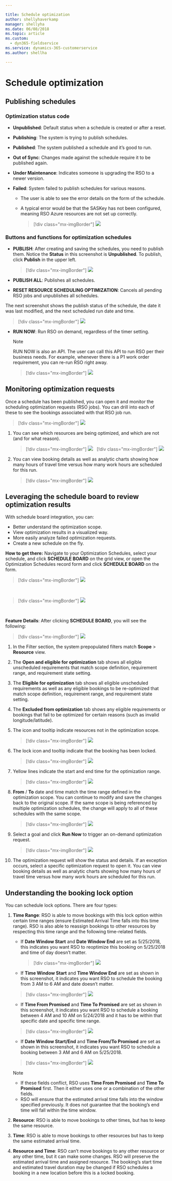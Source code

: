 ```yaml
---

title: Schedule optimization
author: shellyhaverkamp
manager: shellyha
ms.date: 06/08/2018
ms.topic: article
ms.custom:
  - dyn365-fieldservice
ms.service: dynamics-365-customerservice
ms.author: shellha

---
```


Schedule optimization
=====================

Publishing schedules
--------------------

### Optimization status code 

- **Unpublished**: Default status when a schedule is created or after a reset.

- **Publishing**: The system is trying to publish schedules.

- **Published**: The system published a schedule and it’s good to run.

- **Out of Sync**: Changes made against the schedule require it to be
    published again.

- **Under Maintenance**: Indicates someone is upgrading the RSO to a newer
    version.

- **Failed**: System failed to publish schedules for various reasons.

    - The user is able to see the error details on the form of the schedule.

    - A typical error would be that the SASKey has not been configured,
        meaning RSO Azure resources are not set up correctly.

      > [!div class="mx-imgBorder"]
      > ![](media/6e42a1e32814b0bb5fd4e39134c5b5a1.png)

### Buttons and functions for optimization schedules 

- **PUBLISH**: After creating and saving the schedules, you need to publish
    them. Notice the **Status** in this screenshot is **Unpublished**. To
    publish, click **Publish** in the upper left.

    > [!div class="mx-imgBorder"]
    > ![](media/bbe38ac8b3f58d5e4efa2ba02569aedd.png)

- **PUBLISH ALL**: Publishes all schedules.

- **RESET RESOURCE SCHEDULING OPTIMIZATION**: Cancels all pending RSO jobs and
    unpublishes all schedules.

The next screenshot shows the publish status of the schedule, the date it was last modified, and the next scheduled run date and time.

> [!div class="mx-imgBorder"]
> ![](media/23236bac372efcec3f509581b6eeb026.png)

- **RUN NOW**: Run RSO on demand, regardless of the timer setting.

  > [!NOTE]
  > RUN NOW is also an API. The user can call this API to run RSO per their business needs. For example, whenever there is a P1 work order requirement, you can re-run RSO right away.

  > [!div class="mx-imgBorder"]
  > ![](media/aca2f6dd56b36554da71ec18db377610.png)

Monitoring optimization requests
--------------------------------

Once a schedule has been published, you can open it and monitor the scheduling optimization requests (RSO jobs). You can drill into each of these to see the bookings associated with that RSO job run.

> [!div class="mx-imgBorder"]
> ![](media/98f6a265bb86b85773c06dcb989447f1.png)

1. You can see which resources are being optimized, and which are not (and for
    what reason).  
    
    > [!div class="mx-imgBorder"]
    > ![](media/6de4990e642d4562abf53d7d7c611ae4.png)
 
    > [!div class="mx-imgBorder"]
    > ![](media/1df29d0660d6ec43db91d6225ebed17a.png)

2. You can view booking details as well as analytic charts showing how many
    hours of travel time versus how many work hours are scheduled for this run.

    > [!div class="mx-imgBorder"]
    > ![](media/90184c1cc8f19a3d3bb9aeea31eed69d.png)

Leveraging the schedule board to review optimization results 
-------------------------------------------------------------

With schedule board integration, you can:

- Better understand the optimization scope.
- View optimization results in a visualized way.
- More easily analyze failed optimization requests.
- Create a new schedule on the fly.

**How to get there:** Navigate to your Optimization Schedules, select your schedule, and click **SCHEDULE BOARD** on the grid view, or open the Optimization Schedules record form and click **SCHEDULE BOARD** on the form.

> [!div class="mx-imgBorder"]
> ![](media/c7f68e46401aff45535576fb1176baf7.png)

</br>

> [!div class="mx-imgBorder"]
> ![](media/0cf8f7f1138f3f06eed053bb175a2412.png)

</br>

**Feature Details**: After clicking **SCHEDULE BOARD**, you will see the
following:

> [!div class="mx-imgBorder"]
> ![](media/103235c890fd2d8b65bf7ab21e067400.png)

1. In the Filter section, the system prepopulated filters match **Scope** \>
    **Resource** view.

2. The **Open and eligible for optimization** tab shows all eligible
    unscheduled requirements that match scope definition, requirement range, and
    requirement state setting.

3. The **Eligible for optimization** tab shows all eligible unscheduled
    requirements as well as any eligible bookings to be re-optimized that match
    scope definition, requirement range, and requirement state setting.

4. The **Excluded from optimization** tab shows any eligible requirements or
    bookings that fail to be optimized for certain reasons (such as invalid
    longitude/latitude).

5. The icon and tooltip indicate resources not in the optimization scope.

    > [!div class="mx-imgBorder"]
    > ![](media/788cb6d9aafe0054cc7f80104b1c9118.png)

6. The lock icon and tooltip indicate that the booking has been locked.

    > [!div class="mx-imgBorder"]
    > ![](media/bc24e45a8cb7c5b1abbe5bcf1dc9582c.png)

7. Yellow lines indicate the start and end time for the optimization range.

    > [!div class="mx-imgBorder"]
    > ![](media/9d7bade5e07d6be6a9de9eb71f0767fb.png)

8. **From** / **To** date and time match the time range defined in the
    optimization scope. You can continue to modify and save the changes back to
    the original scope. If the same scope is being referenced by multiple
    optimization schedules, the change will apply to all of these schedules with
    the same scope.

    > [!div class="mx-imgBorder"]
    > ![](media/bb08f80f5a17873c061505d0f5b805cd.png)

9. Select a goal and click **Run Now** to trigger an on-demand optimization
    request.

    > [!div class="mx-imgBorder"]
    > ![](media/2a968cbadafd96d1881d1e01053b8680.png)

10. The optimization request will show the status and details. If an exception
    occurs, select a specific optimization request to open it. You can view
    booking details as well as analytic charts showing how many hours of travel
    time versus how many work hours are scheduled for this run.

Understanding the booking lock option 
--------------------------------------

You can schedule lock options. There are four types:

1. **Time Range**: RSO is able to move bookings with this lock option within
    certain time ranges (ensure Estimated Arrival Time falls into this time
    range). RSO is also able to reassign bookings to other resources by
    respecting this time range and the following time-related fields.

    - If **Date Window Start** and **Date Window End** are set as 5/25/2018,
        this indicates you want RSO to reoptimize this booking on 5/25/2018 and
        time of day doesn’t matter.

      > [!div class="mx-imgBorder"]
      > ![](media/ff525574bddea8e5b50adbb2e1381267.png)

    - If **Time Window Start** and **Time Window End** are set as shown in this
    screenshot, it indicates you want RSO to schedule the booking from 3 AM to 6
    AM and date doesn’t matter.

    > [!div class="mx-imgBorder"]
    > ![](media/79a74b15392b9d62cdef7c9334e65520.png)

    - If **Time From Promised** and **Time To Promised** are set as shown in this
    screenshot, it indicates you want RSO to schedule a booking between 4 AM and
    10 AM on 5/24/2018 and it has to be within that specific date and specific
    time range.

    > [!div class="mx-imgBorder"]
    > ![](media/15e2c158dedd80554b7eb933d6c57122.png)

    - If **Date Window Start/End** and **Time From/To Promised** are set as shown
    in this screenshot, it indicates you want RSO to schedule a booking between
    3 AM and 6 AM on 5/25/2018.

    > [!div class="mx-imgBorder"]
    > ![](media/1da5485805579d347ce208cdcde0a22c.png)

    > [!NOTE]
    > - If these fields conflict, RSO uses **Time From Promised** and **Time To
    Promised** first. Then it either uses one or a combination of the other
    fields.
    > - RSO will ensure that the estimated arrival time falls into the window
    specified previously. It does not guarantee that the booking’s end time will
    fall within the time window.

2. **Resource**: RSO is able to move bookings to other times, but has to keep
    the same resource.

3. **Time**: RSO is able to move bookings to other resources but has to keep
    the same estimated arrival time.

4. **Resource and Time**: RSO can’t move bookings to any other resource or any
    other time, but it can make some changes. RSO will preserve the estimated
    arrival time and assigned resource. The booking’s start time and estimated
    travel duration may be changed if RSO schedules a booking in a new location
    before this is a locked booking.
